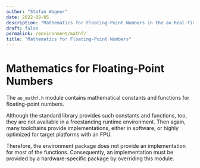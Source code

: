 ```yaml
---
author: "Stefan Wagner"
date: 2022-08-05
description: "Mathematics for Floating-Point Numbers in the ao Real-Time Operating System (RTOS)."
draft: false
permalink: /environment/mathf/
title: "Mathematics for Floating-Point Numbers"
---
```


# Mathematics for Floating-Point Numbers

The `ao_mathf.h` module contains mathematical constants and functions for floating-point numbers. 

Although the standard library provides such constants and functions, too, they are not available in a freestanding runtime environment. Then again, many toolchains provide implementations, either in software, or highly optimized for target platforms with an FPU.

Therefore, the environment package does not provide an implementation for most of the functions. Consequently, an implementation must be provided by a hardware-specific package by overriding this module.
